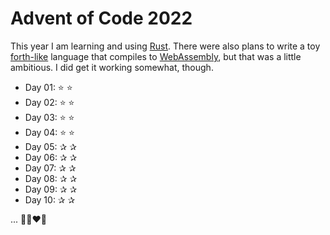 # Advent of Code 2022

This year I am learning and using [Rust](https://www.rust-lang.org). There were also plans to write a toy [forth-like](https://www.forth.com/forth) language that compiles to
[WebAssembly](https://webassembly.org), but that was a little ambitious. I did get it working somewhat, though.

- Day 01: ⭐ ⭐
- Day 02: ⭐ ⭐
- Day 03: ⭐ ⭐
- Day 04: ⭐ ⭐
- Day 05: ✰ ✰
- Day 06: ✰ ✰
- Day 07: ✰ ✰
- Day 08: ✰ ✰
- Day 09: ✰ ✰
- Day 10: ✰ ✰

... 👩‍💻❤️🦀
